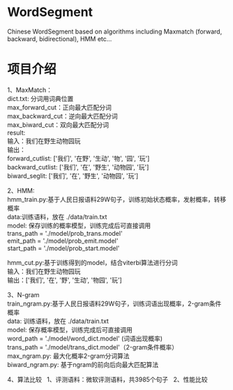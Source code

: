 # WordSegment
Chinese WordSegment based on algorithms including Maxmatch (forward, backward, bidirectional), HMM etc...

# 项目介绍  
1、MaxMatch：    
   dict.txt: 分词用词典位置  
   max_forward_cut：正向最大匹配分词    
   max_backward_cut：逆向最大匹配分词    
   max_biward_cut：双向最大匹配分词  
   result:  
   输入：我们在野生动物园玩  
   输出：  
    forward_cutlist:  ['我们', '在野', '生动', '物', '园', '玩']  
    backward_cutlist:  ['我们', '在', '野生', '动物园', '玩']  
    biward_seglit:  ['我们', '在', '野生', '动物园', '玩']  
    
2、HMM:  
   hmm_train.py:基于人民日报语料29W句子，训练初始状态概率，发射概率，转移概率  
             data:训练语料，放在 ./data/train.txt  
             model: 保存训练的概率模型，训练完成后可直接调用     
                  trans_path = './model/prob_trans.model'  
                  emit_path = './model/prob_emit.model'  
                  start_path = './model/prob_start.model'  
                
   hmm_cut.py:基于训练得到的model，结合viterbi算法进行分词    
           输入：我们在野生动物园玩  
           输出：['我们', '在', '野', '生动', '物园', '玩']  
           
3、N-gram  
  train_ngram.py:基于人民日报语料29W句子，训练词语出现概率，2-gram条件概率  
  data: 训练语料，放在 ./data/train.txt  
  model: 保存概率模型，训练完成后可直接调用  
  word_path = './model/word_dict.model' (词语出现概率)  
  trans_path = './model/trans_dict.model'（2-gram条件概率）  
  max_ngram.py: 最大化概率2-gram分词算法  
  biward_ngram.py: 基于ngram的前向后向最大匹配算法  
   
 4、算法比较
   1、评测语料：微软评测语料，共3985个句子
   2、性能比较
   
   
